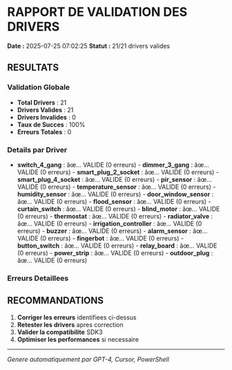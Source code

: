 ﻿# RAPPORT DE VALIDATION DES DRIVERS

**Date :** 2025-07-25 07:02:25
**Statut :** 21/21 drivers valides

## RESULTATS

### Validation Globale
- **Total Drivers** : 21
- **Drivers Valides** : 21
- **Drivers Invalides** : 0
- **Taux de Succes** : 100%
- **Erreurs Totales** : 0

### Details par Driver

- **switch_4_gang** : âœ… VALIDE (0 erreurs) - **dimmer_3_gang** : âœ… VALIDE (0 erreurs) - **smart_plug_2_socket** : âœ… VALIDE (0 erreurs) - **smart_plug_4_socket** : âœ… VALIDE (0 erreurs) - **pir_sensor** : âœ… VALIDE (0 erreurs) - **temperature_sensor** : âœ… VALIDE (0 erreurs) - **humidity_sensor** : âœ… VALIDE (0 erreurs) - **door_window_sensor** : âœ… VALIDE (0 erreurs) - **flood_sensor** : âœ… VALIDE (0 erreurs) - **curtain_switch** : âœ… VALIDE (0 erreurs) - **blind_motor** : âœ… VALIDE (0 erreurs) - **thermostat** : âœ… VALIDE (0 erreurs) - **radiator_valve** : âœ… VALIDE (0 erreurs) - **irrigation_controller** : âœ… VALIDE (0 erreurs) - **buzzer** : âœ… VALIDE (0 erreurs) - **alarm_sensor** : âœ… VALIDE (0 erreurs) - **fingerbot** : âœ… VALIDE (0 erreurs) - **button_switch** : âœ… VALIDE (0 erreurs) - **relay_board** : âœ… VALIDE (0 erreurs) - **power_strip** : âœ… VALIDE (0 erreurs) - **outdoor_plug** : âœ… VALIDE (0 erreurs)

### Erreurs Detaillees



## RECOMMANDATIONS

1. **Corriger les erreurs** identifiees ci-dessus
2. **Retester les drivers** apres correction
3. **Valider la compatibilite** SDK3
4. **Optimiser les performances** si necessaire

---
*Genere automatiquement par GPT-4, Cursor, PowerShell*
